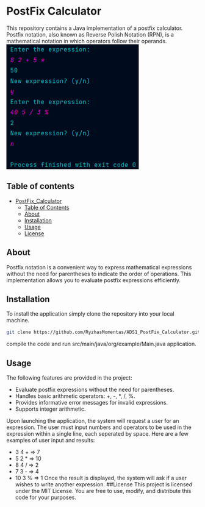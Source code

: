 # PostFix Calculator
This repository contains a Java implementation of a postfix calculator. Postfix notation, also known as Reverse Polish Notation (RPN), is a mathematical notation in which operators follow their operands.
![Postfix image](images/PostFix_Image.png)
## Table of contents
- [PostFix_Calculator](#postfix-calculator)
  - [Table of Contents](#table-of-contents)
  - [About](#about)
  - [Installation](#installation)
  - [Usage](#usage)
  - [License](#license)

## About
Postfix notation is a convenient way to express mathematical expressions without the need for parentheses to indicate the order of operations. This implementation allows you to evaluate postfix expressions efficiently.

## Installation
To install the application simply clone the repository into your local machine.
```bash
git clone https://github.com/RyzhasMomentas/ADS1_PostFix_Calculator.git
```
compile the code and run src/main/java/org/example/Main.java application.

## Usage
The following features are provided in the project:
* Evaluate postfix expressions without the need for parentheses.
* Handles basic arithmetic operators: +, -, *, /, %.
* Provides informative error messages for invalid expressions.
* Supports integer arithmetic.

Upon launching the application, the system will request a user for an expression. The user must input numbers and operators to be used in the expression within a single line, each seperated by space. Here are a few examples of user input and results:
* 3 4 + => 7
* 5 2 * => 10
* 8 4 / => 2
* 7 3 - => 4
* 10 3 % => 1
Once the result is displayed, the system will ask if a user wishes to write another expression.
##License
This project is licensed under the MIT License. You are free to use, modify, and distribute this code for your purposes.

